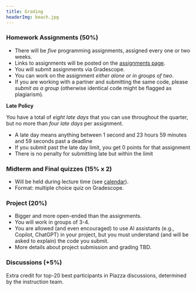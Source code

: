 ```yaml
---
title: Grading
headerImg: beach.jpg
---
```


### Homework Assignments (50%)

- There will be *five* programming assignments, assigned every one or two weeks.
- Links to assignments will be posted on the [assignments page](assignments.html).
- You will submit assignments via Gradescope.
- You can work on the assignment *either alone or in groups of two*.
- If you are working with a partner and submitting the same code, please *submit as a group* (otherwise identical code might be flagged as plagiarism).


**Late Policy**

You have a total of *eight late days* that you can use throughout the quarter,
but no more than *four late days* per assignment.

- A late day means anything between 1 second and 23
  hours 59 minutes and 59 seconds past a deadline
- If you submit past the late day limit, you get 0 points for that assignment
- There is no penalty for submitting late but within the limit

### Midterm and Final quizzes (15% x 2)

- Will be held during lecture time (see [calendar](calendar.html)).
- Format: multiple choice quiz on Gradescope.

### Project (20%)

- Bigger and more open-ended than the assignments.
- You will work in groups of 3-4.
- You are allowed (and even encouraged) to use AI assistants (e.g., Copilot, ChatGPT) in your project,
but you must understand (and will be asked to explain) the code you submit.
- More details about project submission and grading TBD.

### Discussions (+5%)

Extra credit for top-20 best participants in Piazza discussions,
determined by the instruction team.


